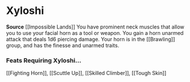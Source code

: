 ﻿---
id: '215'
name: Xyloshi
rarity: Common
source: '[[DATABASE/source/Impossible Lands|Impossible Lands]]'
trait: null
type: Heritage

---
# Xyloshi

**Source** [[Impossible Lands]]
You have prominent neck muscles that allow you to use your facial horn as a tool or weapon. You gain a horn unarmed attack that deals 1d6 piercing damage. Your horn is in the [[Brawling]] group, and has the finesse and unarmed traits.

### Feats Requiring Xyloshi...

[[Fighting Horn]], [[Scuttle Up]], [[Skilled Climber]], [[Tough Skin]]